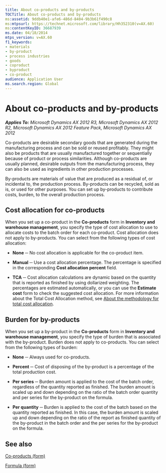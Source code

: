 ```yaml
---
title: About co-products and by-products
TOCTitle: About co-products and by-products
ms:assetid: 9ddb40e1-afe6-486d-8404-9b3b61f490c8
ms:mtpsurl: https://technet.microsoft.com/library/Hh352310(v=AX.60)
ms:contentKeyID: 36687939
ms.date: 04/18/2014
mtps_version: v=AX.60
f1_keywords:
- materials
- by-product
- process industries
- goods
- coproduct
- byproduct
- co-product
audience: Application User
ms.search.region: Global
---
```


# About co-products and by-products 


_**Applies To:** Microsoft Dynamics AX 2012 R3, Microsoft Dynamics AX 2012 R2, Microsoft Dynamics AX 2012 Feature Pack, Microsoft Dynamics AX 2012_

Co-products are desirable secondary goods that are generated during the manufacturing process and can be sold or reused profitably. They might also be products that are usually manufactured together or sequentially because of product or process similarities. Although co-products are usually planned, desirable outputs from the manufacturing process, they can also be used as ingredients in other production processes.

By-products are materials of value that are produced as a residual of, or incidental to, the production process. By-products can be recycled, sold as is, or used for other purposes. You can set up by-products to contribute costs, burden, to the overall production process.

## Cost allocation for co-products

When you set up a co-product in the **Co-products** form in **Inventory and warehouse management**, you specify the type of cost allocation to use to allocate costs to the batch order for each co-product. Cost allocation does not apply to by-products. You can select from the following types of cost allocation:

  - **None** ─ No cost allocation is applicable for the co-product item.

  - **Manual** ─ Use a cost allocation percentage. The percentage is specified in the corresponding **Cost allocation percent** field.

  - **TCA** ─ Cost allocation calculations are dynamic based on the quantity that is reported as finished by using dollarized weighting. The percentages are estimated automatically, or you can use the **Estimate cost** form to check the suggested cost allocation. For more information about the Total Cost Allocation method, see [About the methodology for total cost allocation](about-the-methodology-for-total-cost-allocation.md).

## Burden for by-products

When you set up a by-product in the **Co-products** form in **Inventory and warehouse management**, you specify the type of burden that is associated with the by-product. Burden does not apply to co-products. You can select from the following types of burden:

  - **None** ─ Always used for co-products.

  - **Percent** ─ Cost of disposing of the by-product is a percentage of the total production cost.

  - **Per series** ─ Burden amount is applied to the cost of the batch order, regardless of the quantity reported as finished. The burden amount is scaled up and down depending on the ratio of the batch order quantity and per series for the by-product on the formula.

  - **Per quantity** ─ Burden is applied to the cost of the batch based on the quantity reported as finished. In this case, the burden amount is scaled up and down depending on the ratio of the report as finished quantity of the by-product in the batch order and the per series for the by-product on the formula.

## See also

[Co-products (form)](https://technet.microsoft.com/library/hh328754\(v=ax.60\))

[Formula (form)](https://technet.microsoft.com/library/hh328668\(v=ax.60\))

  


